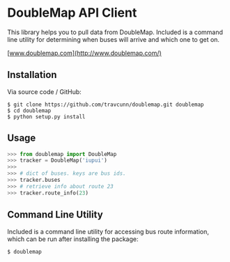 DoubleMap API Client
====================


This library helps you to pull data from DoubleMap.
Included is a command line utility for determining when buses will arrive and which one to get on.


[www.doublemap.com](http://www.doublemap.com/)


Installation
------------

Via source code / GitHub:

    $ git clone https://github.com/travcunn/doublemap.git doublemap
    $ cd doublemap
    $ python setup.py install


Usage
-----
```python
>>> from doublemap import DoubleMap
>>> tracker = DoubleMap('iupui')
>>>
>>> # dict of buses. keys are bus ids.
>>> tracker.buses
>>> # retrieve info about route 23
>>> tracker.route_info(23)
```


Command Line Utility
--------------------
Included is a command line utility for accessing bus route information, which can be run after installing the package:

    $ doublemap

